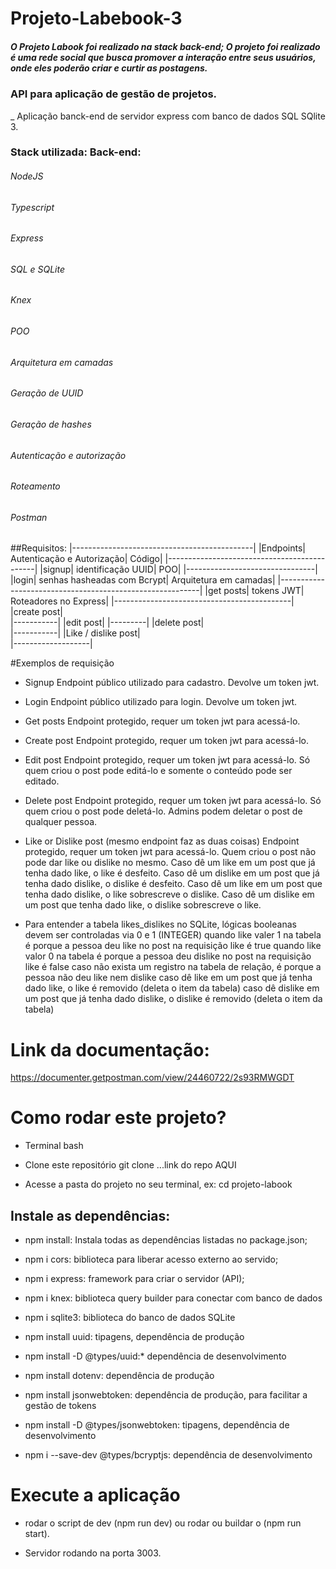 # Projeto-Labebook-3

##### O Projeto Labook foi realizado na stack back-end; O projeto foi realizado é uma rede social que busca promover a interação entre seus usuários, onde eles poderão criar e curtir as postagens.

### API para aplicação de gestão de projetos.

_ Aplicação banck-end de servidor express com banco de dados SQL SQlite 3.

### Stack utilizada: Back-end:

###### NodeJS

###### Typescript

###### Express

###### SQL e SQLite

###### Knex

###### POO

###### Arquitetura em camadas

###### Geração de UUID

###### Geração de hashes

###### Autenticação e autorização

###### Roteamento

###### Postman
##Requisitos:
|---------------------------------------------|
|Endpoints|	Autenticação e Autorização|	Código|
|---------------------------------------------|
|signup| identificação UUID|	POO|
|--------------------------------|
|login|	senhas hasheadas com Bcrypt| Arquitetura em camadas|
|----------------------------------------------------------|
|get posts|	tokens JWT|	Roteadores no Express|
|--------------------------------------------|
|create post|	
|-----------|
|edit post|	
|---------|
|delete post|	
|-----------|
|Like / dislike post|	
|-------------------|

#Exemplos de requisição

- Signup Endpoint público utilizado para cadastro. Devolve um token jwt.

- Login Endpoint público utilizado para login. Devolve um token jwt.

- Get posts Endpoint protegido, requer um token jwt para acessá-lo.

- Create post Endpoint protegido, requer um token jwt para acessá-lo.

- Edit post Endpoint protegido, requer um token jwt para acessá-lo. Só quem criou o post pode editá-lo e somente o conteúdo pode ser editado.

- Delete post Endpoint protegido, requer um token jwt para acessá-lo. Só quem criou o post pode deletá-lo. Admins podem deletar o post de qualquer pessoa.

- Like or Dislike post (mesmo endpoint faz as duas coisas) Endpoint protegido, requer um token jwt para acessá-lo. Quem criou o post não pode dar like ou dislike no mesmo. Caso dê um like em um post que já tenha dado like, o like é desfeito. Caso dê um dislike em um post que já tenha dado dislike, o dislike é desfeito. Caso dê um like em um post que tenha dado dislike, o like sobrescreve o dislike. Caso dê um dislike em um post que tenha dado like, o dislike sobrescreve o like.

- Para entender a tabela likes_dislikes no SQLite, lógicas booleanas devem ser controladas via 0 e 1 (INTEGER) quando like valer 1 na tabela é porque a pessoa deu like no post na requisição like é true quando like valor 0 na tabela é porque a pessoa deu dislike no post na requisição like é false caso não exista um registro na tabela de relação, é porque a pessoa não deu like nem dislike caso dê like em um post que já tenha dado like, o like é removido (deleta o item da tabela) caso dê dislike em um post que já tenha dado dislike, o dislike é removido (deleta o item da tabela)

# Link da documentação:
https://documenter.getpostman.com/view/24460722/2s93RMWGDT

# Como rodar este projeto?

- Terminal bash

- Clone este repositório git clone ...link do repo AQUI

- Acesse a pasta do projeto no seu terminal, ex: cd projeto-labook

## Instale as dependências:

- npm install: Instala todas as dependências listadas no package.json;

- npm i cors: biblioteca para liberar acesso externo ao servido;

- npm i express: framework para criar o servidor (API);

- npm i knex: biblioteca query builder para conectar com banco de dados

- npm i sqlite3: biblioteca do banco de dados SQLite

- npm install uuid: tipagens, dependência de produção

- npm install -D @types/uuid:* dependência de desenvolvimento

- npm install dotenv: dependência de produção

- npm install jsonwebtoken: dependência de produção, para facilitar a gestão de tokens

- npm install -D @types/jsonwebtoken: tipagens, dependência de desenvolvimento

- npm i --save-dev @types/bcryptjs: dependência de desenvolvimento

# Execute a aplicação

- rodar o script de dev (npm run dev) ou rodar ou buildar o (npm run start).

- Servidor rodando na porta 3003.

